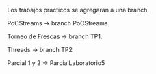 Los trabajos practicos se agregaran a una branch.

PoCStreams -> branch PoCStreams.

Torneo de Frescas -> branch TP1.

Threads -> branch TP2

Parcial 1 y 2 -> ParcialLaboratorio5
